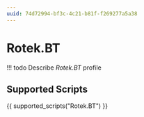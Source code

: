 ```yaml
---
uuid: 74d72994-bf3c-4c21-b81f-f269277a5a38
---
```



# Rotek.BT


<!-- prettier-ignore -->
!!! todo
    Describe *Rotek.BT* profile

## Supported Scripts

{{ supported_scripts("Rotek.BT") }}
